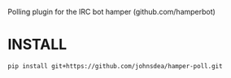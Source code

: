 Polling plugin for the IRC bot hamper (github.com/hamperbot)

INSTALL
=======

```shell
pip install git+https://github.com/johnsdea/hamper-poll.git
```

